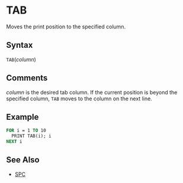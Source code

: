 # TAB

Moves the print position to the specified column.

## Syntax

`TAB`(*column*)

## Comments

*column* is the desired tab column. If the current position is beyond the specified column, `TAB` moves to the column on the next line.

## Example

```vb
FOR i = 1 TO 10
  PRINT TAB(i); i
NEXT i
```

## See Also

- [SPC](SPC)
